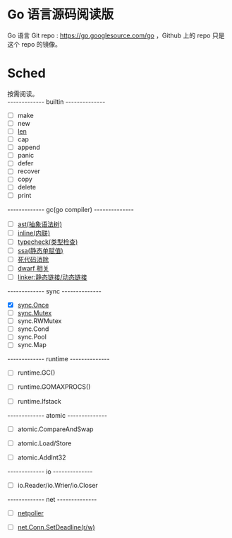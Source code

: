 # Go 语言源码阅读版 


Go 语言 Git repo : https://go.googlesource.com/go ，Github 上的 repo 只是这个 repo 的镜像。   


[rf]: https://reneefrench.blogspot.com/
[cc3-by]: https://creativecommons.org/licenses/by/3.0/

# Sched   

按需阅读。   
------------- builtin --------------   

- [ ] make  
- [ ] new  
- [ ] [len](notes/builtin_len.md)   
- [ ] cap  
- [ ] append   
- [ ] panic   
- [ ] defer   
- [ ] recover  
- [ ] copy  
- [ ] delete  
- [ ] print   

------------- gc(go compiler) --------------    

- [ ] [ast(抽象语法树)](notes/gc_ast.md)
- [ ] [inline(内联)](notes/gc_inline.md) 
- [ ] [typecheck(类型检查)](notes/gc_inline.md)  
- [ ] [ssa(静态单赋值)](notes/gc_ssa.md)  
- [ ] [死代码消除](notes/gc_deadcode.md) 
- [ ] [dwarf 相关](notes/gc_dwarf.md)  
- [ ] [linker:静态链接/动态链接](notes/gc_linker.md)  

------------- sync --------------

- [x] [sync.Once](notes/once_annotation.md)   
- [ ] [sync.Mutex](notes/mutex_annotation.md)  
- [ ] sync.RWMutex   
- [ ] sync.Cond  
- [ ] sync.Pool  
- [ ] sync.Map 

------------- runtime --------------
- [ ] runtime.GC()  
- [ ] runtime.GOMAXPROCS()  
- [ ] runtime.lfstack 


------------- atomic --------------

- [ ] atomic.CompareAndSwap  
- [ ] atomic.Load/Store     
- [ ] atomic.AddInt32 


------------- io --------------  

- [ ] io.Reader/io.Wrier/io.Closer 

------------- net --------------


- [ ] [netpoller](notes/net_netpoller.md) 
- [ ] [net.Conn.SetDeadline(r/w)](notes/net_deadline_annotation.md)
 